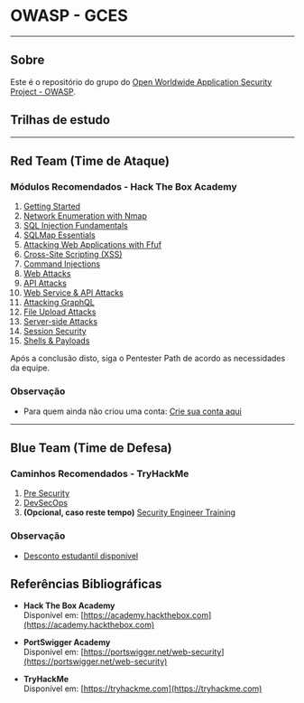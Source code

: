 # OWASP - GCES
---

## Sobre

Este é o repositório do grupo do [Open Worldwide Application Security Project - OWASP](https://owasp.org/about/).


## Trilhas de estudo
---

## Red Team (Time de Ataque)

### Módulos Recomendados - Hack The Box Academy

1. [Getting Started](https://academy.hackthebox.com/module/details/77)
2. [Network Enumeration with Nmap](https://academy.hackthebox.com/module/details/19)
3. [SQL Injection Fundamentals](https://academy.hackthebox.com/module/details/33)
4. [SQLMap Essentials](https://academy.hackthebox.com/module/details/58)
5. [Attacking Web Applications with Ffuf](https://academy.hackthebox.com/module/details/54)
6. [Cross-Site Scripting (XSS)](https://academy.hackthebox.com/module/details/103)
7. [Command Injections](https://academy.hackthebox.com/module/details/109)
8. [Web Attacks](https://academy.hackthebox.com/module/details/134)
9. [API Attacks](https://academy.hackthebox.com/module/details/268)
10. [Web Service & API Attacks](https://academy.hackthebox.com/module/details/160)
11. [Attacking GraphQL](https://academy.hackthebox.com/module/details/271)
12. [File Upload Attacks](https://academy.hackthebox.com/module/details/136)
13. [Server-side Attacks](https://academy.hackthebox.com/module/details/145)
14. [Session Security](https://academy.hackthebox.com/module/details/153)
15. [Shells & Payloads](https://academy.hackthebox.com/module/details/115)

Após a conclusão disto, siga o Pentester Path de acordo as necessidades da equipe.

### Observação

- Para quem ainda não criou uma conta: [Crie sua conta aqui](https://referral.hackthebox.com/mzwMdWZ)

---

## Blue Team (Time de Defesa)

### Caminhos Recomendados - TryHackMe

1. [Pre Security](https://tryhackme.com/r/path/outline/presecurity)
2. [DevSecOps](https://tryhackme.com/r/path/outline/devsecops)
3. **(Opcional, caso reste tempo)** [Security Engineer Training](https://tryhackme.com/r/path/outline/security-engineer-training)


### Observação

- [Desconto estudantil disponível](https://help.tryhackme.com/en/articles/6494960-student-discount)


## Referências Bibliográficas

- **Hack The Box Academy**  
  Disponível em: [https://academy.hackthebox.com](https://academy.hackthebox.com)

- **PortSwigger Academy**  
  Disponível em: [https://portswigger.net/web-security](https://portswigger.net/web-security)

- **TryHackMe**  
  Disponível em: [https://tryhackme.com](https://tryhackme.com)